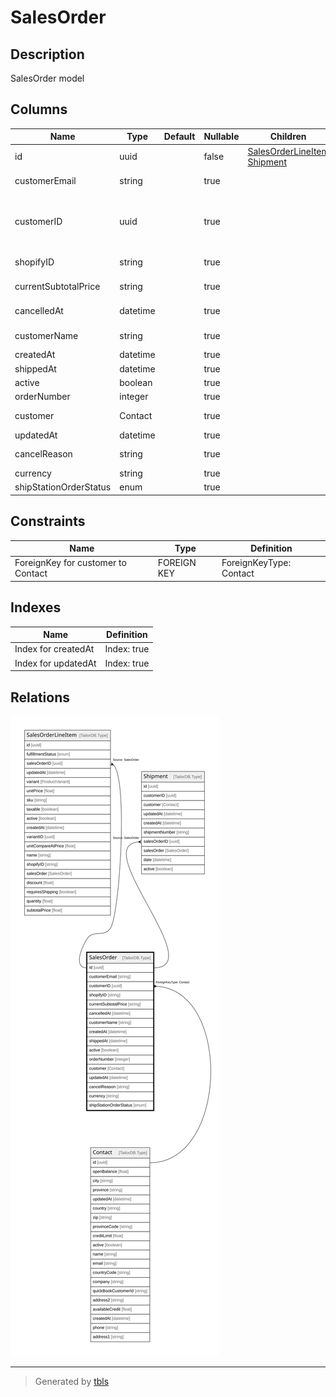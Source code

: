 # SalesOrder

## Description

SalesOrder model

## Columns

| Name | Type | Default | Nullable | Children | Parents | Comment |
| ---- | ---- | ------- | -------- | -------- | ------- | ------- |
| id | uuid |  | false | [SalesOrderLineItem](SalesOrderLineItem.md) [Shipment](Shipment.md) |  |  |
| customerEmail | string |  | true |  |  | Customer email |
| customerID | uuid |  | true |  | [Contact](Contact.md) | Contact model. Contact and this model is n:1 |
| shopifyID | string |  | true |  |  | Shopify order ID |
| currentSubtotalPrice | string |  | true |  |  | Current subtotal price |
| cancelledAt | datetime |  | true |  |  | Cancellation date |
| customerName | string |  | true |  |  | Customer name |
| createdAt | datetime |  | true |  |  | createdAt |
| shippedAt | datetime |  | true |  |  | shipped at |
| active | boolean |  | true |  |  | active |
| orderNumber | integer |  | true |  |  | Order number |
| customer | Contact |  | true |  | [Contact](Contact.md) | Customer contact |
| updatedAt | datetime |  | true |  |  | updatedAt |
| cancelReason | string |  | true |  |  | Reason for cancellation |
| currency | string |  | true |  |  | Currency |
| shipStationOrderStatus | enum |  | true |  |  | inventoryType |

## Constraints

| Name | Type | Definition |
| ---- | ---- | ---------- |
| ForeignKey for customer to Contact | FOREIGN KEY | ForeignKeyType: Contact |

## Indexes

| Name | Definition |
| ---- | ---------- |
| Index for createdAt | Index: true |
| Index for updatedAt | Index: true |

## Relations

![er](SalesOrder.svg)

---

> Generated by [tbls](https://github.com/k1LoW/tbls)
